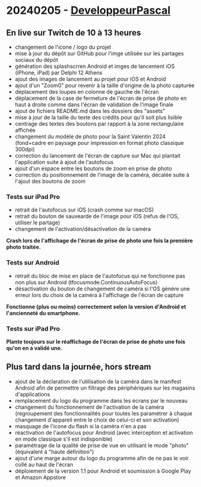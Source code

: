 # 20240205 - [DeveloppeurPascal](https://github.com/DeveloppeurPascal)

## En live sur Twitch de 10 à 13 heures

* changement de l'icone / logo du projet
* mise à jour du dépôt sur GitHub pour l'imge utilisée sur les partages sociaux du dépôt
* génération des splashscrren Android et imges de lancement iOS (iPhone, iPad) par Delphi 12 Athens
* ajout des images de lancement au projet pour iOS et Android
* ajout d'un "Zoom0" pour revenir à la taille d'origine de la photo capturée
* déplacement des loupes en colonne de gauche de l'écran
* déplacement de la case de fermeture de l'écran de prise de photo en haut à droite comme dans l'écran de validation de l'image finale
* ajout de fichiers README.md dans les dossiers des "assets"
* mise à jour de la taille du texte des crédits pour qu'il soit plus lisible
* centrage des textes des boutons par rapport à la zone rectangulaire affichée
* changement du modèle de photo pour la Saint Valentin 2024 (fond+cadre en paysage pour impression en format photo classique 300dpi)
* correction du lancement de l'écran de capture sur Mac qui plantait l'application suite à ajout de l'autofocus
* ajout d'un espace entre les boutons de zoom en prise de photo
* correction du positionnement de l'image de la caméra, décalée suite à l'ajout des boutons de zoom

### Tests sur iPad Pro

* retrait de l'autofocus sur iOS (crash comme sur macOS)
* retrait du bouton de sauvearde de l'image pour iOS (refus de l'OS, utiliser le partage)
* changement de l'activation/désactivation de la caméra

__Crash lors de l'affichage de l'écran de prise de photo une fois la première photo traitée.__

### Tests sur Android

* retrait du bloc de mise en place de l'autofocus qui ne fonctionne pas non plus sur Android (tfocusmode.ContinuousAutoFocus)
* désactivation du bouton de changement de caméra si l'OS génère une erreur lors du choix de la caméra à l'affichage de l'écran de capture

__Fonctionne (plus ou moins) correctement selon la version d'Android et l'ancienneté du smartphone.__

### Tests sur iPad Pro

__Plante toujours sur le réaffichage de l'écran de prise de photo une fois qu'on en a validé une.__

## Plus tard dans la journée, hors stream

* ajout de la déclaration de l'utilisation de la caméra dans le manifest Android afin de permettre un filtrage des périphériques sur les magasins d'applications
* remplacement du logo du programme dans les écrans par le nouveau
* changement du fonctionnement de l'activation de la caméra (regroupement des fonctionnalités pour toutes les paramétrer à chaque changement d'appareil entre le choix de celui-ci et son activation)
* masquage de l'icone du flash si la caméra n'en a pas
* réactivation de l'autofocus pour Android (avec interception et activation en mode classique s'il est indisponible)
* paramétrage de la qualité de prise de vue en utilisant le mode "photo" (équivalent à "haute définition")
* ajout d'une marge autour du logo du programme afin de ne pas le voir collé au haut de l'écran
* déploiement de la version 1.1 pour Android et soumission à Google Play et Amazon Appstore
